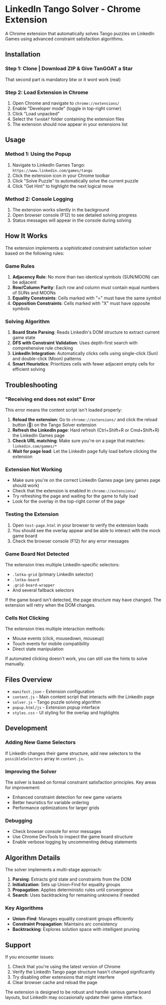 # LinkedIn Tango Solver - Chrome Extension

A Chrome extension that automatically solves Tango puzzles on LinkedIn Games using advanced constraint satisfaction algorithms.

## Installation

### Step 1: Clone | Download ZIP & Give TanGOAT a Star
That second part is mandatory btw or it wont work (real)

### Step 2: Load Extension in Chrome
1. Open Chrome and navigate to `chrome://extensions/`
2. Enable "Developer mode" (toggle in top-right corner)
3. Click "Load unpacked"
4. Select the `TanGOAT` folder containing the extension files
5. The extension should now appear in your extensions list

## Usage

### Method 1: Using the Popup
1. Navigate to LinkedIn Games Tango: `https://www.linkedin.com/games/tango`
2. Click the extension icon in your Chrome toolbar
3. Click "Solve Puzzle" to automatically solve the current puzzle
4. Click "Get Hint" to highlight the next logical move

### Method 2: Console Logging
1. The extension works silently in the background
2. Open browser console (F12) to see detailed solving progress
3. Status messages will appear in the console during solving

## How It Works

The extension implements a sophisticated constraint satisfaction solver based on the following rules:

### Game Rules
1. **Adjacency Rule**: No more than two identical symbols (SUN/MOON) can be adjacent
2. **Row/Column Parity**: Each row and column must contain equal numbers of SUNs and MOONs
3. **Equality Constraints**: Cells marked with "=" must have the same symbol
4. **Opposition Constraints**: Cells marked with "X" must have opposite symbols

### Solving Algorithm
1. **Board State Parsing**: Reads LinkedIn's DOM structure to extract current game state
2. **DFS with Constraint Validation**: Uses depth-first search with comprehensive rule checking
3. **LinkedIn Integration**: Automatically clicks cells using single-click (Sun) and double-click (Moon) patterns
4. **Smart Heuristics**: Prioritizes cells with fewer adjacent empty cells for efficient solving

## Troubleshooting

### "Receiving end does not exist" Error
This error means the content script isn't loaded properly:
1. **Reload the extension**: Go to `chrome://extensions/` and click the reload button (🔄) on the Tango Solver extension
2. **Refresh the LinkedIn page**: Hard refresh (Ctrl+Shift+R or Cmd+Shift+R) the LinkedIn Games page
3. **Check URL matching**: Make sure you're on a page that matches: `linkedin.com/games/*`
4. **Wait for page load**: Let the LinkedIn page fully load before clicking the extension

### Extension Not Working
- Make sure you're on the correct LinkedIn Games page (any games page should work)
- Check that the extension is enabled in `chrome://extensions/`
- Try refreshing the page and waiting for the game to fully load
- Look for the overlay in the top-right corner of the page

### Testing the Extension
1. Open `test-page.html` in your browser to verify the extension loads
2. You should see the overlay appear and be able to interact with the mock game board
3. Check the browser console (F12) for any error messages

### Game Board Not Detected
The extension tries multiple LinkedIn-specific selectors:
- `.lotka-grid` (primary LinkedIn selector)
- `.lotka-board`
- `.grid-board-wrapper`
- And several fallback selectors

If the game board isn't detected, the page structure may have changed. The extension will retry when the DOM changes.

### Cells Not Clicking
The extension tries multiple interaction methods:
- Mouse events (click, mousedown, mouseup)
- Touch events for mobile compatibility
- Direct state manipulation

If automated clicking doesn't work, you can still use the hints to solve manually.

## Files Overview

- `manifest.json` - Extension configuration
- `content.js` - Main content script that interacts with the LinkedIn page
- `solver.js` - Tango puzzle solving algorithm
- `popup.html/js` - Extension popup interface
- `styles.css` - UI styling for the overlay and highlights

## Development

### Adding New Game Selectors
If LinkedIn changes their game structure, add new selectors to the `possibleSelectors` array in `content.js`.

### Improving the Solver
The solver is based on formal constraint satisfaction principles. Key areas for improvement:
- Enhanced constraint detection for new game variants
- Better heuristics for variable ordering
- Performance optimizations for larger grids

### Debugging
- Check browser console for error messages
- Use Chrome DevTools to inspect the game board structure
- Enable verbose logging by uncommenting debug statements

## Algorithm Details

The solver implements a multi-stage approach:

1. **Parsing**: Extracts grid state and constraints from the DOM
2. **Initialization**: Sets up Union-Find for equality groups
3. **Propagation**: Applies deterministic rules until convergence
4. **Search**: Uses backtracking for remaining unknowns if needed

### Key Algorithms
- **Union-Find**: Manages equality constraint groups efficiently
- **Constraint Propagation**: Maintains arc consistency
- **Backtracking**: Explores solution space with intelligent pruning

## Support

If you encounter issues:
1. Check that you're using the latest version of Chrome
2. Verify the LinkedIn Tango page structure hasn't changed significantly
3. Try disabling other extensions that might interfere
4. Clear browser cache and reload the page

The extension is designed to be robust and handle various game board layouts, but LinkedIn may occasionally update their game interface.